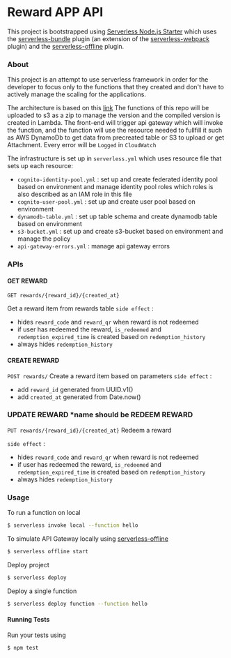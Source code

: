 # Reward APP API

This project is bootstrapped using
[Serverless Node.js Starter](https://github.com/AnomalyInnovations/serverless-nodejs-starter) which uses the [serverless-bundle](https://github.com/AnomalyInnovations/serverless-bundle) plugin (an extension of the [serverless-webpack](https://github.com/serverless-heaven/serverless-webpack) plugin) and the [serverless-offline](https://github.com/dherault/serverless-offline) plugin.

### About
This project is an attempt to use serverless framework in order for the developer to focus only to the functions that they created and don't have to actively manage the scaling for the applications.

The architecture is based on this [link](https://aws.amazon.com/serverless/)
The functions of this repo will be uploaded to s3 as a zip to manage the version and the compiled version is created in Lambda.
The front-end will trigger api gateway which will invoke the function, and the function will use the resource needed to fullfill it such as AWS DynamoDb to get data from precreated table or S3 to upload or get Attachment.
Every error will be `Logged` in `CloudWatch`

The infrastructure is set up in `serverless.yml` which uses resource file that sets up each resource:

*  `cognito-identity-pool.yml` : set up and create federated identity pool based on environment and manage identity pool roles which roles is also described as an IAM role in this file
*  `cognito-user-pool.yml` : set up and create user pool based on environment
*  `dynamodb-table.yml` : set up table schema and create dynamodb table based on environment
*  `s3-bucket.yml` : set up and create s3-bucket based on environment and manage the policy
*  `api-gateway-errors.yml` : manage api gateway errors

### APIs
#### GET REWARD
`GET rewards/{reward_id}/{created_at}`

Get a reward item from rewards table
`side effect` :
* hides `reward_code` and `reward_qr` when reward is not redeemed
* if user has redeemed the reward, `is_redeemed` and `redemption_expired_time` is created based on `redemption_history`
* always hides `redemption_history` 

#### CREATE REWARD 
`POST rewards/`
Create a reward item based on parameters
`side effect` :
* add `reward_id` generated from UUID.v1()
* add `created_at` generated from Date.now()


### UPDATE REWARD *name should be REDEEM REWARD
`PUT rewards/{reward_id}/{created_at}`
Redeem a reward

`side effect` :
* hides `reward_code` and `reward_qr` when reward is not redeemed
* if user has redeemed the reward, `is_redeemed` and `redemption_expired_time` is created based on `redemption_history`
* always hides `redemption_history` 



### Usage

To run a function on local

``` bash
$ serverless invoke local --function hello
```

To simulate API Gateway locally using [serverless-offline](https://github.com/dherault/serverless-offline)

``` bash
$ serverless offline start
```

Deploy project

``` bash
$ serverless deploy
```

Deploy a single function

``` bash
$ serverless deploy function --function hello
```

#### Running Tests

Run your tests using

``` bash
$ npm test
```


